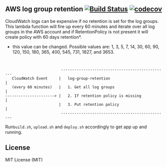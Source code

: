 ## AWS log group retention [![Build Status](https://travis-ci.org/flow-lab/log-group-retention.svg?branch=master)](https://travis-ci.org/flow-lab/log-group-retention) [![codecov](https://codecov.io/gh/flow-lab/log-group-retention/branch/master/graph/badge.svg)](https://codecov.io/gh/flow-lab/log-group-retention)

CloudWatch logs can be expensive if no retention is set for the log groups. This lambda function will fire up every 60 
minutes and iterate over all log groups in the AWS account and if RetentionPolicy is not present it will create policy 
with 60 days retention*.

* this value can be changed. Possible values are: 1, 3, 5, 7, 14, 30, 60, 90, 120, 150, 180, 365, 400, 545, 731, 1827, 
and 3653.

```


                         ------------------------------------------------
   CloudWatch Event     |   log-group-retention                          |
   (every 60 minutes)   |   1. Get all log groups                        |
----------------------> |   2. If retention policy is missing            |
                        |   3. Put retention policy                      |
                         ------------------------------------------------
```

Run`build.sh`, `upload.sh` and `deploy.sh` accordingly to get app up and running.

## License

MIT License (MIT)
